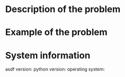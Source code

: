 <!--
Thank you for opening an issue for asdf!

Your feedback is crucial to maintaining this open source project.

If this is a feature request or discussion question please add to
or create a new discussion:

https://github.com/asdf-format/asdf/discussions
-->

# Description of the problem

<!-- If an Exception, Warning or some other error occurred please include
the error message and full traceback -->

# Example of the problem

<!-- Please include an example that reproduces the problem or describe why
an example isn't provided. -->

# System information

asdf version:
python version:
operating system:

